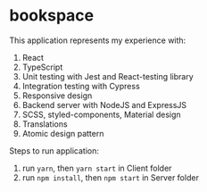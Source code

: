 # bookspace
This application represents my experience with: 
1) React 
2) TypeScript
3) Unit testing with Jest and React-testing library
4) Integration testing with Cypress
5) Responsive design
6) Backend server with NodeJS and ExpressJS
7) SCSS, styled-components, Material design
8) Translations
9) Atomic design pattern

Steps to run application: 
1) run `yarn`, then `yarn start` in Client folder
2) run `npm install`, then `npm start` in Server folder
